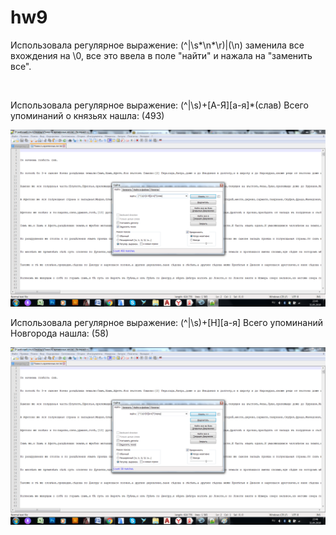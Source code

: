 # hw9
Использовала регулярное выражение: (^|\s*\n*\r)|(\n) заменила все вхождения на \0, все это ввела в поле "найти" и нажала на "заменить все".

![]()

Использовала регулярное выражение: (^|\s)+[А-Я][а-я]*(слав)  Всего упоминаний о князьях нашла: (493)

![](https://github.com/dobrovolskayayana/hw9/blob/master/%D1%81%D0%BA%D1%80%D0%B8%D0%BD2.png?raw=true)

Использовала регулярное выражение: (^|\s)+[Н][а-я]  Всего упоминаний Новгорода нашла: (58)

![](https://github.com/dobrovolskayayana/hw9/blob/master/%D1%81%D0%BA%D1%80%D0%B8%D0%BD3.png?raw=true)
